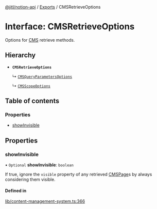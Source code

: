 [@jitl/notion-api](../README.md) / [Exports](../modules.md) / CMSRetrieveOptions

# Interface: CMSRetrieveOptions

Options for [CMS](../classes/CMS.md) retrieve methods.

## Hierarchy

- **`CMSRetrieveOptions`**

  ↳ [`CMSQueryParametersOptions`](CMSQueryParametersOptions.md)

  ↳ [`CMSScopeOptions`](CMSScopeOptions.md)

## Table of contents

### Properties

- [showInvisible](CMSRetrieveOptions.md#showinvisible)

## Properties

### showInvisible

• `Optional` **showInvisible**: `boolean`

If true, ignore the `visible` property of any retrieved [CMSPage](CMSPage.md)s by always considering them visible.

#### Defined in

[lib/content-management-system.ts:366](https://github.com/justjake/monorepo/blob/main/packages/notion-api/src/lib/content-management-system.ts#L366)
